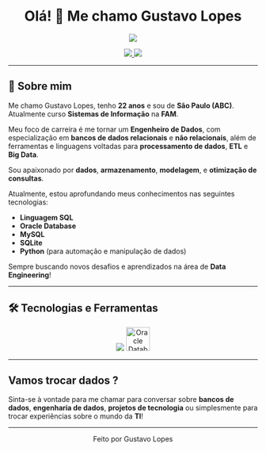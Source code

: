 <h1 align="center">Olá! 👋 Me chamo Gustavo Lopes</h1>

<p align="center">
  <img src="https://readme-typing-svg.herokuapp.com/?color=0D8ABC&size=22&center=true&vCenter=true&width=600&lines=Futuro+Engenheiro+de+Dados;Apaixonado+por+Bancos+de+Dados+e+Tecnologia;Em+constante+aprendizado+e+evolução!" />
</p>

<p align="center">
  <a href="https://www.linkedin.com/in/iamgustavoti" target="_blank">
    <img src="https://img.shields.io/badge/-LinkedIn-0A66C2?style=for-the-badge&logo=linkedin&logoColor=white">
  </a>
  <a href="mailto:gustavolopesti@outlook.com">
    <img src="https://img.shields.io/badge/-Email-EA4335?style=for-the-badge&logo=gmail&logoColor=white">
  </a>
</p>

---

## 🚀 Sobre mim

Me chamo Gustavo Lopes, tenho **22 anos** e sou de **São Paulo (ABC)**.  
Atualmente curso **Sistemas de Informação** na **FAM**.

Meu foco de carreira é me tornar um **Engenheiro de Dados**, com especialização em **bancos de dados relacionais** e **não relacionais**, além de ferramentas e linguagens voltadas para **processamento de dados**, **ETL** e **Big Data**.

Sou apaixonado por **dados**, **armazenamento**, **modelagem**, e **otimização de consultas**.

Atualmente, estou aprofundando meus conhecimentos nas seguintes tecnologias:


- **Linguagem SQL**
- **Oracle Database**
- **MySQL**
- **SQLite**
- **Python** (para automação e manipulação de dados)

Sempre buscando novos desafios e aprendizados na área de **Data Engineering**!

---

## 🛠️ Tecnologias e Ferramentas

<p align="center">
  <img src="https://skillicons.dev/icons?i=html,css,js,mysql,sqlite,python,git,vscode,github" />
  <img src="https://img.icons8.com/color/48/000000/oracle-logo.png" alt="Oracle Database" height="48px" />
</p>

---

## Vamos trocar dados ?

Sinta-se à vontade para me chamar para conversar sobre **bancos de dados**, **engenharia de dados**, **projetos de tecnologia** ou simplesmente para trocar experiências sobre o mundo da **TI**!

---

<p align="center">
  Feito por Gustavo Lopes
</p>
